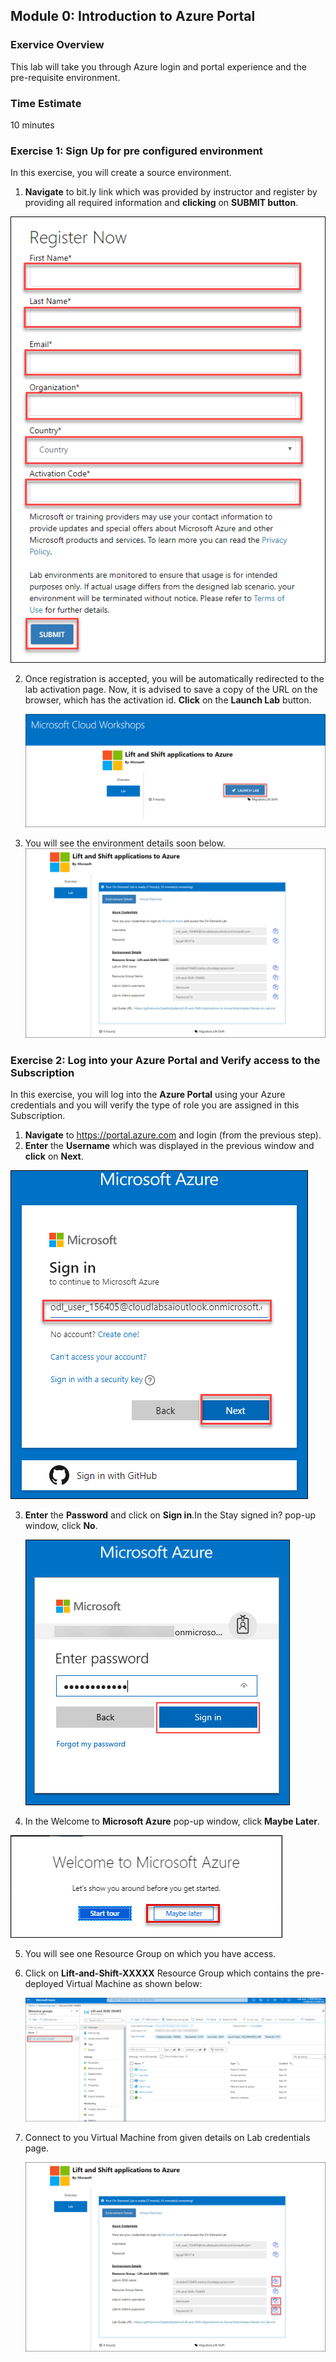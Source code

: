 ## Module 0: Introduction to Azure Portal
 
 ### Exervice Overview
This lab will take you through Azure login and portal experience and the pre-requisite environment.



### Time Estimate

10 minutes

### Exercise 1: Sign Up for pre configured environment

In this exercise, you will create a source environment.
1.	**Navigate** to bit.ly link which was provided by instructor and register by providing all required information and **clicking** on **SUBMIT button**.

   ![The Select Top 1000 rows menu item is highlighted.](images/reg.png 'app service')

2. Once registration is accepted, you will be automatically redirected to the lab activation page. Now, it is advised to save a copy of the URL on the browser, which has the activation id. **Click** on the **Launch Lab** button.<br/>
  
   ![The Select Top 1000 rows menu item is highlighted.](images/launch.png 'app service')

3. You will see the environment details soon below.<br/>
   ![The Select Top 1000 rows menu item is highlighted.](images/details.png 'app service')


### Exercise 2: Log into your Azure Portal and Verify access to the Subscription

In this exercise, you will log into the **Azure Portal** using your Azure credentials and you will verify the type of role you are assigned in this Subscription.
1.  **Navigate** to https://portal.azure.com and login (from the previous step).
2.  **Enter** the **Username** which was displayed in the previous window and **click** on **Next**.<br/>

   ![The Select Top 1000 rows menu item is highlighted.](images/user.png 'app service')

3. **Enter** the **Password** and click on **Sign in**.In the Stay signed in? pop-up window, click **No**.</br>
  
   ![The Select Top 1000 rows menu item is highlighted.](images/password.png 'app service')

4.	In the Welcome to **Microsoft Azure** pop-up window, click **Maybe Later**.

   ![The Select Top 1000 rows menu item is highlighted.](images/maybe.png 'app service')

5. You will see one Resource Group on which you have access. 
6. Click on **Lift-and-Shift-XXXXX** Resource Group which contains the pre-deployed Virtual Machine as shown below:
  
   ![The Select Top 1000 rows menu item is highlighted.](images/portal.png 'app service')

7. Connect to you Virtual Machine from given details on Lab credentials page.
  
   ![The Select Top 1000 rows menu item is highlighted.](images/vm.png 'app service')
